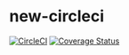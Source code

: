 # new-circleci
[![CircleCI](https://circleci.com/gh/niyongaboaristide17/new-circleci/tree/main.svg?style=svg&circle-token=ee01899ec34bf8d8f52ebe015d712d75b4b2a5ae)](https://circleci.com/gh/niyongaboaristide17/new-circleci/tree/main)
[![Coverage Status](https://coveralls.io/repos/github/niyongaboaristide17/new-circleci/badge.svg)](https://coveralls.io/github/niyongaboaristide17/new-circleci)